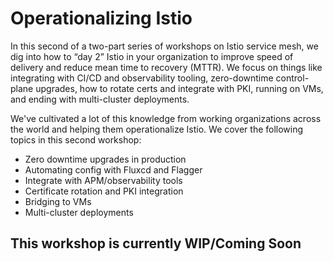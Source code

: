 # Operationalizing Istio 

In this second of a two-part series of workshops on Istio service mesh, we dig into how to “day 2” Istio in your organization to improve speed of delivery and reduce mean time to recovery (MTTR). We focus on things like integrating with CI/CD and observability tooling, zero-downtime control-plane upgrades, how to rotate certs and integrate with PKI, running on VMs, and ending with multi-cluster deployments. 

We've cultivated a lot of this knowledge from working organizations across the world and helping them operationalize Istio.  We cover the following topics in this second workshop:

* Zero downtime upgrades in production
* Automating config with Fluxcd and Flagger
* Integrate with APM/observability tools
* Certificate rotation and PKI integration
* Bridging to VMs
* Multi-cluster deployments

## This workshop is currently WIP/Coming Soon
